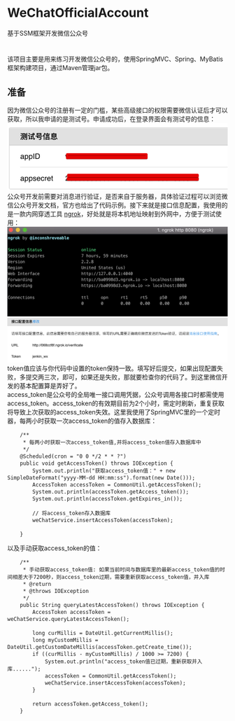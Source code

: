 # WeChatOfficialAccount
基于SSM框架开发微信公众号
#
该项目主要是用来练习开发微信公众号的，使用SpringMVC、Spring、MyBatis框架构建项目，通过Maven管理jar包。
## 准备
因为微信公众号的注册有一定的门槛，某些高级接口的权限需要微信认证后才可以获取，所以我申请的是测试号。申请成功后，在登录界面会有测试号的信息：
![image](https://github.com/JenkinWang/WeChatOfficialAccount/blob/master/images/%E5%BE%AE%E4%BF%A1%E5%85%AC%E4%BC%97%E5%B9%B3%E5%8F%B0%202018-10-09%2013-13-08.png)<br/>
公众号开发前需要对消息进行验证，是否来自于服务器，具体验证过程可以浏览微信公众号开发文档，官方也给出了代码示例。接下来就是接口信息配置，我使用的是一款内网穿透工具 [ngrok](https://ngrok.com/)，好处就是将本机地址映射到外网中，方便于测试使用：
![image](https://github.com/JenkinWang/WeChatOfficialAccount/blob/master/images/Screen%20Shot%202018-10-09%20at%2013.29.06.png)<br/>
![image](https://github.com/JenkinWang/WeChatOfficialAccount/blob/master/images/Screen%20Shot%202018-10-09%20at%2013.27.14.png)<br/>
token值应该与你代码中设置的token保持一致。填写好后提交，如果出现配置失败，多提交两三次，即可，如果还是失败，那就要检查你的代码了。到这里微信开发的基本配置算是弄好了。<br/>
access_token是公众号的全局唯一接口调用凭据，公众号调用各接口时都需使用access_token。access_token的有效期目前为2个小时，需定时刷新，重复获取将导致上次获取的access_token失效。这里我使用了SpringMVC里的一个定时器，每两小时获取一次access_token的值存入数据库：
```
    /**
     * 每两小时获取一次access_token值,并将access_token值存入数据库中
     */
    @Scheduled(cron = "0 0 */2 * * ?")
    public void getAccessToken() throws IOException {
        System.out.println("获取access_token值：" + new SimpleDateFormat("yyyy-MM-dd HH:mm:ss").format(new Date()));
        AccessToken accessToken = CommonUtil.getAccessToken();
        System.out.println(accessToken.getAccess_token());
        System.out.println(accessToken.getExpires_in());

        // 将access_token存入数据库
        weChatService.insertAccessToken(accessToken);

    }
```
以及手动获取access_token的值：
```
    /**
     * 手动获取access_token值: 如果当前时间与数据库里的最新access_token值的时间相差大于7200秒，则access_token过期，需要重新获取access_token值，并入库
     * @return
     * @throws IOException
     */
    public String queryLatestAccessToken() throws IOException {
        AccessToken accessToken = weChatService.queryLatestAccessToken();

        long curMillis = DateUtil.getCurrentMillis();
        long myCustomMillis = DateUtil.getCustomDateMillis(accessToken.getCreate_time());
        if ((curMillis - myCustomMillis) / 1000 >= 7200) {
            System.out.println("access_token值已过期，重新获取并入库......");
            accessToken = CommonUtil.getAccessToken();
            weChatService.insertAccessToken(accessToken);
        }

        return accessToken.getAccess_token();
    }
```
